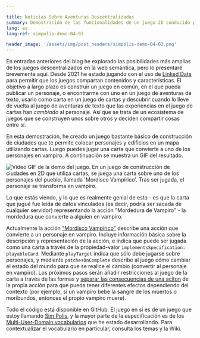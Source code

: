 ```yaml
---

title: Noticias Sobre Aventuras Descentralizadas
summary: Demostración de las funcionalidades de un juego 2D conducido por Linked Data
lang: es
lang-ref: simpolis-demo-04-03

header_image: '/assets/img/post_headers/simpolis-demo-04-03.png'
---
```


En entradas anteriores del blog he explorado las posibilidades más amplias de los juegos descentralizados en la web semántica, pero lo presentaré brevemente aquí. Desde 2021 he estado jugando con el uso de [Linked Data](https://www.w3.org/standards/semanticweb/data) para permitir que los juegos compartan contenidos y características. El objetivo a largo plazo es construir un juego en común, en el que pueda publicar un personaje, o encontrarme con uno en un juego de aventuras de texto, usarlo como carta en un juego de cartas y descubrir cuando lo lleve de vuelta al juego de aventuras de texto que las experiencias en el juego de cartas han _cambiado_ al personaje. Así que se trata de un ecosistema de juegos que se construyen unos sobre otros y deciden compartir cosas entre sí.

En esta demostración, he creado un juego bastante básico de construcción de ciudades que te permite colocar personajes y edificios en un mapa utilizando cartas. Luego puedes jugar una carta que convierte a uno de los personajes en vampiro. A continuación se muestra un GIF del resultado.

<img src="{{ '/assets/img/post_assets/simpolis-demo-04-03/simpolis.gif' | absolute_url }}" class="blog-full-image" alt="Vídeo GIF de la demo del juego. En un juego de construcción de ciudades en 2D que utiliza cartas, se juega una carta sobre uno de los personajes del pueblo, llamada 'Mordisco Vampírico'. Tras ser jugada, el personaje se transforma en vampiro." />

Lo que estás viendo, y lo que es realmente genial de esto - es que la carta que jugué fue leída de datos vinculados (es decir, podría ser sacada de cualquier servidor) representando la acción "Mordedura de Vampiro" - la mordedura que convierte a alguien en vampiro.

Actualmente la acción ["Mordisco Vampírico"](https://github.com/Multi-User-Domain/vocab/blob/main/examples/actionOutcomeAsCard.json) describe una acción que convierte a un personaje en vampiro. Incluye información básica sobre la descripción y representación de la acción, e indica que puede ser jugada como una carta a través de la propiedad-valor `implementsSpecification: playableCard`. Mediante `playTarget` indica que sólo debe jugarse sobre personajes, y mediante `patchesOnComplete` describe al juego cómo cambiar el estado del mundo para que se realice el cambio (convertir al personaje en vampiro). Los próximos pasos serán añadir restricciones al juego de la carta a través de las formas y [separar las consecuencias de una aciton](https://github.com/Multi-User-Domain/SimPolis/issues/2) de la propia acción para que pueda tener diferentes efectos dependiendo del contexto (por ejemplo, si un vampiro bebe la sangre de los muertos o moribundos, entonces el propio vampiro muere).

Todo el código está disponible en GitHub. El juego en sí es de un juego que estoy llamando [Sim Polis](https://github.com/Multi-User-Domain/SimPolis), y la mayor parte de la especificación es de los [Multi-User-Domain vocabularios](https://github.com/Multi-User-Domain/vocab) que he estado desarrollando. Para contextualizar el vocabulario en particular, consulta los temas y la Wiki.
